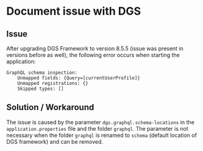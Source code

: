 # Document issue with DGS

## Issue
After upgrading DGS Framework to version 8.5.5 (issue was present in versions before as well), the following error occurs when starting the application:
```
GraphQL schema inspection:
	Unmapped fields: {Query=[currentUserProfile]}
	Unmapped registrations: {}
	Skipped types: []
```

## Solution / Workaround
The issue is caused by the parameter `dgs.graphql.schema-locations` in the `application.properties` file and the folder `graphql`. 
The parameter is not necessary when the folder `graphql` is renamed to `schema` (default location of DGS framework) and can be removed.